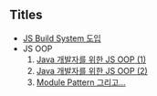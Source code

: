 
## Titles
* [JS Build System 도입](js-build-system-selection/js-build-system-selection.md)
* JS OOP
	1. [Java 개발자를 위한 JS OOP (1)](oop-in-js/01_java_to_js.md)
	2. [Java 개발자를 위한 JS OOP (2)](oop-in-js/02_java_to_js.md) 
	3. [Module Pattern 그리고...](oop-in-js/03_module_pattern_and_....md) 